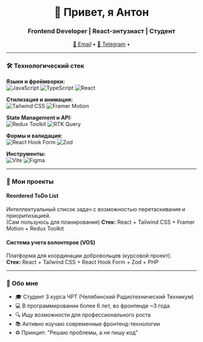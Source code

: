 <h1 align="center">👋 Привет, я Антон</h1>
<h3 align="center">Frontend Developer | React-энтузиаст | Студент</h3>

<p align="center">
  <a href="mailto:antonmeshanihin24012007@gmail.com">📧 Email</a> •
  <a href="https://t.me/tishe4ks">💬 Telegram</a> •
</p>

---

### 🛠 Технологический стек
**Языки и фреймворки:**  
![JavaScript](https://img.shields.io/badge/-JavaScript-F7DF1E?logo=javascript&logoColor=black)
![TypeScript](https://img.shields.io/badge/-TypeScript-3178C6?logo=typescript)
![React](https://img.shields.io/badge/-React-61DAFB?logo=react)

**Стилизация и анимация:**  
![Tailwind CSS](https://img.shields.io/badge/-Tailwind_CSS-06B6D4?logo=tailwind-css)
![Framer Motion](https://img.shields.io/badge/-Motion-0055FF?logo=framer)

**State Management и API:**  
![Redux Toolkit](https://img.shields.io/badge/-Redux_Toolkit-764ABC?logo=redux)
![RTK Query](https://img.shields.io/badge/-RTK_Query-764ABC?logo=redux)

**Формы и валидация:**  
![React Hook Form](https://img.shields.io/badge/-React_Hook_Form-EC5990?logo=react-hook-form)
![Zod](https://img.shields.io/badge/-Zod-1E4C6F?logo=zod)

**Инструменты:**  
![Vite](https://img.shields.io/badge/-Vite-646CFF?logo=vite)
![Figma](https://img.shields.io/badge/-Figma-F24E1E?logo=figma)

---

### 🚀 Мои проекты

#### Reordered ToDo List
Интеллектуальный список задач с возможностью перетаскивания и приоритизацией.  
(Сам пользуюсь для планирования)
**Стек:** React + Tailwind CSS + Framer Motion + Redux Toolkit

#### Система учета волонтеров (VOS) 
Платформа для координации добровольцев (курсовой проект).  
**Стек:** React + Tailwind CSS + React Hook Form + Zod + PHP

---

### 📌 Обо мне
- 🎓 Студент 3 курса ЧРТ (Челябинский Радиотехнический Техникум)
- 💻 В программировании более 6 лет, во фронтенде ~3 года
- 🔍 Ищу возможности для профессионального роста
- 📚 Активно изучаю современные фронтенд-технологии
- ♻️ Принцип: "Решаю проблемы, а не пишу код"
